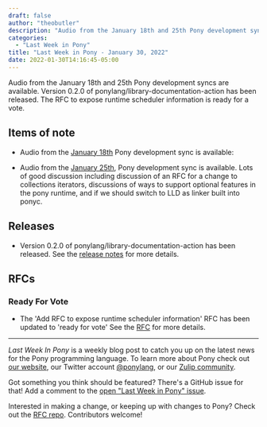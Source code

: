 ```yaml
---
draft: false
author: "theobutler"
description: "Audio from the January 18th and 25th Pony development syncs are available. Version 0.2.0 of ponylang/library-documentation-action has been released. The RFC to expose runtime scheduler information is ready for a vote."
categories:
  - "Last Week in Pony"
title: "Last Week in Pony - January 30, 2022"
date: 2022-01-30T14:16:45-05:00
---
```


Audio from the January 18th and 25th Pony development syncs are available. Version 0.2.0 of ponylang/library-documentation-action has been released. The RFC to expose runtime scheduler information is ready for a vote.

<!--more-->

## Items of note

- Audio from the [January 18th](https://sync-recordings.ponylang.io/r/2022-01-18.m4a) Pony development sync is available:

- Audio from the [January 25th](https://sync-recordings.ponylang.io/r/2022-01-25.m4a), Pony development sync is available.
Lots of good discussion including discussion of an RFC for a change to collections iterators, discussions of ways to support optional features in the pony runtime, and if we should switch to LLD as linker built into ponyc.

## Releases

- Version 0.2.0 of ponylang/library-documentation-action has been released.
See the [release notes](https://github.com/ponylang/library-documentation-action/releases/tag/0.2.0) for more details.

## RFCs

### Ready For Vote

- The 'Add RFC to expose runtime scheduler information' RFC has been updated to 'ready for vote'
See the [RFC](https://github.com/ponylang/rfcs/pull/194) for more details.

---

_Last Week In Pony_ is a weekly blog post to catch you up on the latest news for the Pony programming language. To learn more about Pony check out [our website](https://ponylang.io), our Twitter account [@ponylang](https://twitter.com/ponylang), or our [Zulip community](https://ponylang.zulipchat.com).

Got something you think should be featured? There's a GitHub issue for that! Add a comment to the [open "Last Week in Pony" issue](https://github.com/ponylang/ponylang.github.io/issues?q=is%3Aissue+is%3Aopen+label%3Alast-week-in-pony).

Interested in making a change, or keeping up with changes to Pony? Check out the [RFC repo](https://github.com/ponylang/rfcs). Contributors welcome!
